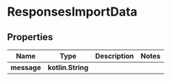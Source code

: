 
# ResponsesImportData

## Properties
| Name | Type | Description | Notes |
| ------------ | ------------- | ------------- | ------------- |
| **message** | **kotlin.String** |  |  |



